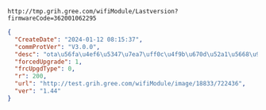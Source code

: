 `http://tmp.grih.gree.com/wifiModule/Lastversion?firmwareCode=362001062295`

```json
{
  "CreateDate": "2024-01-12 08:15:37",
  "commProtVer": "V3.0.0",
  "desc": "ota\u56fa\u4ef6\u5347\u7ea7\uff0c\u4f9b\u670d\u52a1\u5668\u9759\u9ed8\u5347\u7ea7\u9a8c\u8bc1\u9891\u7e41\u6570\u636e\u4e0a\u62a5\u6548\u679c",
  "forcedUpgrade": 1,
  "frcUpgdType": 0,
  "r": 200,
  "url": "http://test.grih.gree.com/wifiModule/image/18833/722436",
  "ver": "1.44"
}
```